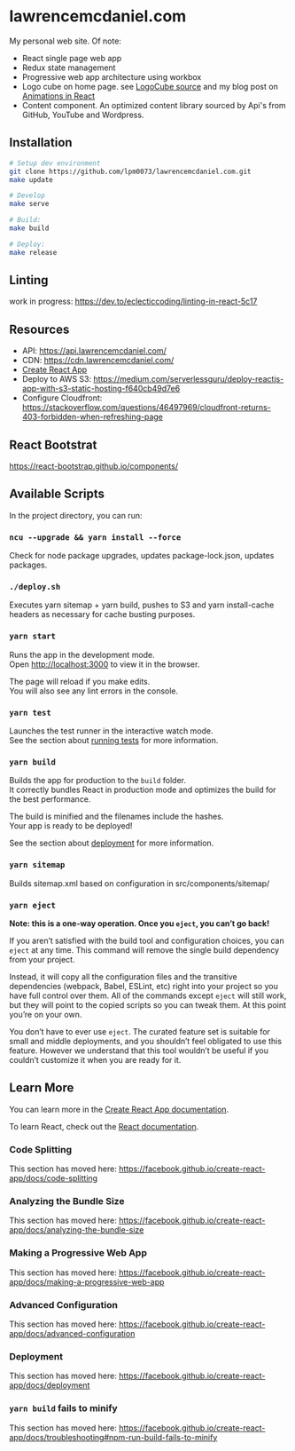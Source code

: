 # lawrencemcdaniel.com

My personal web site. Of note:

- React single page web app
- Redux state management
- Progressive web app architecture using workbox
- Logo cube on home page. see [LogoCube source](https://github.com/lpm0073/lawrencemcdaniel.com/tree/main/src/components/logocube) and my blog post on [Animations in React](https://blog.lawrencemcdaniel.com/animations-in-reactjs/)
- Content component. An optimized content library sourced by Api's from GitHub, YouTube and Wordpress.

## Installation

```bash
# Setup dev environment
git clone https://github.com/lpm0073/lawrencemcdaniel.com.git
make update

# Develop
make serve

# Build:
make build

# Deploy:
make release
```

## Linting

work in progress: https://dev.to/eclecticcoding/linting-in-react-5c17

## Resources

- API: https://api.lawrencemcdaniel.com/
- CDN: https://cdn.lawrencemcdaniel.com/
- [Create React App](https://github.com/facebook/create-react-app)
- Deploy to AWS S3: https://medium.com/serverlessguru/deploy-reactjs-app-with-s3-static-hosting-f640cb49d7e6
- Configure Cloudfront: https://stackoverflow.com/questions/46497969/cloudfront-returns-403-forbidden-when-refreshing-page

## React Bootstrat

https://react-bootstrap.github.io/components/

## Available Scripts

In the project directory, you can run:

### `ncu --upgrade && yarn install --force`

Check for node package upgrades, updates package-lock.json, updates packages.

### `./deploy.sh`

Executes yarn sitemap + yarn build, pushes to S3 and yarn install-cache headers as necessary for
cache busting purposes.

### `yarn start`

Runs the app in the development mode.<br />
Open [http://localhost:3000](http://localhost:3000) to view it in the browser.

The page will reload if you make edits.<br />
You will also see any lint errors in the console.

### `yarn test`

Launches the test runner in the interactive watch mode.<br />
See the section about [running tests](https://facebook.github.io/create-react-app/docs/running-tests) for more information.

### `yarn build`

Builds the app for production to the `build` folder.<br />
It correctly bundles React in production mode and optimizes the build for the best performance.

The build is minified and the filenames include the hashes.<br />
Your app is ready to be deployed!

See the section about [deployment](https://facebook.github.io/create-react-app/docs/deployment) for more information.

### `yarn sitemap`

Builds sitemap.xml based on configuration in src/components/sitemap/

### `yarn eject`

**Note: this is a one-way operation. Once you `eject`, you can’t go back!**

If you aren’t satisfied with the build tool and configuration choices, you can `eject` at any time. This command will remove the single build dependency from your project.

Instead, it will copy all the configuration files and the transitive dependencies (webpack, Babel, ESLint, etc) right into your project so you have full control over them. All of the commands except `eject` will still work, but they will point to the copied scripts so you can tweak them. At this point you’re on your own.

You don’t have to ever use `eject`. The curated feature set is suitable for small and middle deployments, and you shouldn’t feel obligated to use this feature. However we understand that this tool wouldn’t be useful if you couldn’t customize it when you are ready for it.

## Learn More

You can learn more in the [Create React App documentation](https://facebook.github.io/create-react-app/docs/getting-started).

To learn React, check out the [React documentation](https://reactjs.org/).

### Code Splitting

This section has moved here: https://facebook.github.io/create-react-app/docs/code-splitting

### Analyzing the Bundle Size

This section has moved here: https://facebook.github.io/create-react-app/docs/analyzing-the-bundle-size

### Making a Progressive Web App

This section has moved here: https://facebook.github.io/create-react-app/docs/making-a-progressive-web-app

### Advanced Configuration

This section has moved here: https://facebook.github.io/create-react-app/docs/advanced-configuration

### Deployment

This section has moved here: https://facebook.github.io/create-react-app/docs/deployment

### `yarn build` fails to minify

This section has moved here: https://facebook.github.io/create-react-app/docs/troubleshooting#npm-run-build-fails-to-minify
